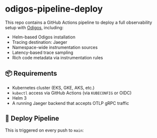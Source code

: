 # odigos-pipeline-deploy

This repo contains a GitHub Actions pipeline to deploy a full observability setup with [Odigos](https://github.com/keyval-dev/odigos), including:

- Helm-based Odigos installation
- Tracing destination: Jaeger
- Namespace-wide instrumentation sources
- Latency-based trace sampling
- Rich code metadata via instrumentation rules

## 📦 Requirements

- Kubernetes cluster (EKS, GKE, AKS, etc.)
- `kubectl` access via GitHub Actions (via `KUBECONFIG` or OIDC)
- Helm 3
- A running Jaeger backend that accepts OTLP gRPC traffic

## 🚀 Deploy Pipeline

This is triggered on every push to `main`:

